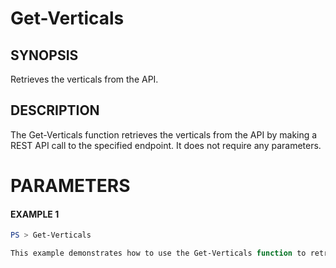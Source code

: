 # Get-Verticals
## SYNOPSIS
Retrieves the verticals from the API.
## DESCRIPTION
The Get-Verticals function retrieves the verticals from the API by making a REST API call to the specified endpoint. It does not require any parameters.
# PARAMETERS

#### EXAMPLE 1
```powershell
PS > Get-Verticals

This example demonstrates how to use the Get-Verticals function to retrieve the verticals from the API.
```

